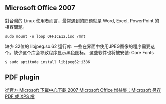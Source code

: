 
## Microsoft Office 2007

對台灣的 Linux 使用者而言，最常遇到的問題就是 Word, Excel, PowerPoint 的相容問題。

	sudo mount -o loop OFFICE12.iso /mnt

 缺少 32位的 libjpeg.so.62 运行库: 一些在界面中使用JPEG图像的程序需要这个。缺少这个库会导致程序显示黑色图标。
这些软件也将被安装: Core Fonts

	$ sudo aptitude install libjpeg62:i386


## PDF plugin

[從官方 Microsoft 下載中心下載 2007 Microsoft Office 增益集：Microsoft 另存 PDF 或 XPS 檔](http://www.microsoft.com/zh-tw/download/details.aspx?id=7)

